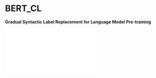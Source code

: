 # BERT_CL

**Gradual Syntactic Label Replacement for Language Model Pre-training**

![pipeline](./figs/cl-example.pdf )
